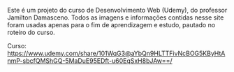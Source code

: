 Este é um projeto do curso de Desenvolvimento Web (Udemy), do professor Jamilton Damasceno. Todos as imagens e informações contidas nesse site foram usadas apenas para o fim de aprendizagem e estudo, pautado no roteiro do curso.

Curso: https://www.udemy.com/share/101WqG3@aYbQn9HLTTFivNcBOG5KByHtAnmP-sbcfQMShGQ-5MaDuE95EDft-u60EqSxH8bJAw==/